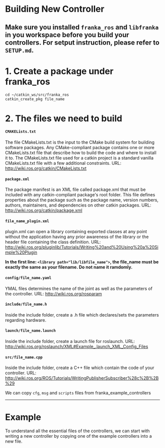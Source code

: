 # Building New Controller

Make sure you installed `franka_ros` and `libfranka` in you workspace before you build your controllers. For setput instruction, please refer to `SETUP.md`.
---

# 1. Create a package under franka_ros
```
cd ~/catkin_ws/src/franka_ros
catkin_create_pkg file_name
```
# 2. The files we need to build
#### `CMAKELists.txt`
The file CMakeLists.txt is the input to the CMake build system for building software packages. Any CMake-compliant package contains one or more CMakeLists.txt file that describe how to build the code and where to install it to. The CMakeLists.txt file used for a catkin project is a standard vanilla CMakeLists.txt file with a few additional constraints. 
URL: http://wiki.ros.org/catkin/CMakeLists.txt

#### `package.xml`
The package manifest is an XML file called package.xml that must be included with any catkin-compliant package's root folder. This file defines properties about the package such as the package name, version numbers, authors, maintainers, and dependencies on other catkin packages.
URL: http://wiki.ros.org/catkin/package.xml

#### `file_name_plugin.xml`
plugin.xml can open a library containing exported classes at any point without the application having any prior awareness of the library or the header file containing the class definition.
URL: http://wiki.ros.org/pluginlib/Tutorials/Writing%20and%20Using%20a%20Simple%20Plugin  

**In the first line: `<library path="lib/libfile_name">`, the file_name must be exactly the same as your filename. Do not name it ramdomly.**

#### `config/file_name.yaml`
YMAL files determines the name of the joint as well as the parameters of the controller. 
URL: http://wiki.ros.org/rosparam

#### `include/file_name.h`
Inside the include folder, create a .h file which declares/sets the parameters regarding hardware.


#### `launch/file_name.launch`
Inside the include folder, create a launch file for roslaunch.
URL: http://wiki.ros.org/roslaunch/XML#Example_.launch_XML_Config_Files

#### `src/file_name.cpp`
Inside the include folder, create a C++ file which contain the code of your controller. 
URL: http://wiki.ros.org/ROS/Tutorials/WritingPublisherSubscriber%28c%2B%2B%29

We can copy `cfg`, `msg` and `scripts` files from franka_example_controllers

---
# Example
To understand all the essential files of the controllers, we can start with writing a new controller by copying one of the example controllers into a new file.  




